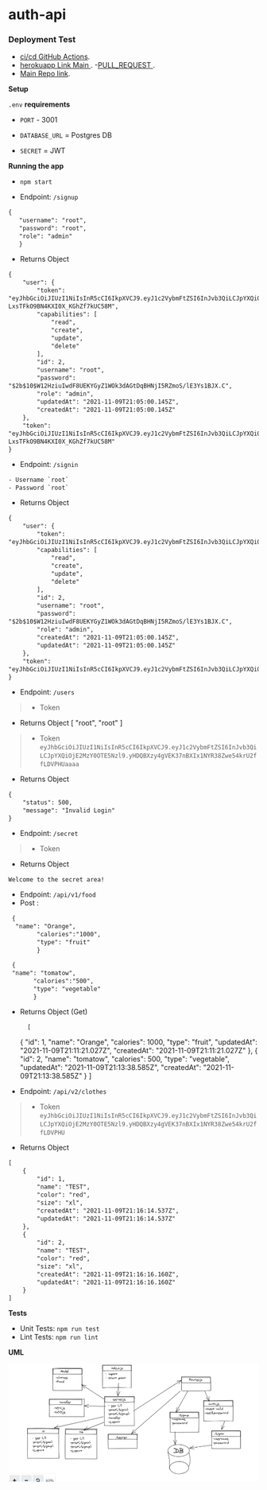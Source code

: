 # auth-api

### Deployment Test


- [ci/cd GitHub Actions](https://github.com/MohammadAljadayh/auth-api/actions).
- [herokuapp Link Main ]().
-[PULL_REQUEST ]().
- [Main Repo link](https://github.com/MohammadAljadayh/auth-api).

**Setup**

`.env` **requirements**

- `PORT` - 3001

- `DATABASE_URL` = Postgres DB

- `SECRET` = JWT 

**Running the app**

- `npm start`

- Endpoint: `/signup`

 ```
 {
    "username": "root",
    "password": "root",
    "role": "admin"
    }

```

- Returns Object

```
{
    "user": {
        "token": "eyJhbGciOiJIUzI1NiIsInR5cCI6IkpXVCJ9.eyJ1c2VybmFtZSI6InJvb3QiLCJpYXQiOjE2MzY0OTE5MDB9.hk7MSolXWlrlf-LxsTFkO9BN4KXI0X_KGhZf7kUC58M",
        "capabilities": [
            "read",
            "create",
            "update",
            "delete"
        ],
        "id": 2,
        "username": "root",
        "password": "$2b$10$W12HziuIwdF8UEKYGyZ1WOk3dAGtDqBHNjI5RZmoS/lE3Ys1BJX.C",
        "role": "admin",
        "updatedAt": "2021-11-09T21:05:00.145Z",
        "createdAt": "2021-11-09T21:05:00.145Z"
    },
    "token": "eyJhbGciOiJIUzI1NiIsInR5cCI6IkpXVCJ9.eyJ1c2VybmFtZSI6InJvb3QiLCJpYXQiOjE2MzY0OTE5MDB9.hk7MSolXWlrlf-LxsTFkO9BN4KXI0X_KGhZf7kUC58M"
}
```



 

- Endpoint: `/signin`

```
- Username `root`
- Password `root`
``` 
- Returns Object
```
{
    "user": {
        "token": "eyJhbGciOiJIUzI1NiIsInR5cCI6IkpXVCJ9.eyJ1c2VybmFtZSI6InJvb3QiLCJpYXQiOjE2MzY0OTE5Nzl9.yHDQBXzy4gVEK37nBXIx1NYR38Zwe54krU2ffLDVPHU",
        "capabilities": [
            "read",
            "create",
            "update",
            "delete"
        ],
        "id": 2,
        "username": "root",
        "password": "$2b$10$W12HziuIwdF8UEKYGyZ1WOk3dAGtDqBHNjI5RZmoS/lE3Ys1BJX.C",
        "role": "admin",
        "createdAt": "2021-11-09T21:05:00.145Z",
        "updatedAt": "2021-11-09T21:05:00.145Z"
    },
    "token": "eyJhbGciOiJIUzI1NiIsInR5cCI6IkpXVCJ9.eyJ1c2VybmFtZSI6InJvb3QiLCJpYXQiOjE2MzY0OTE5Nzl9.yHDQBXzy4gVEK37nBXIx1NYR38Zwe54krU2ffLDVPHU"
}
```



- Endpoint: `/users`

> - Token `   `

- Returns Object
[
    "root",
    "root"
]

> - Token `eyJhbGciOiJIUzI1NiIsInR5cCI6IkpXVCJ9.eyJ1c2VybmFtZSI6InJvb3QiLCJpYXQiOjE2MzY0OTE5Nzl9.yHDQBXzy4gVEK37nBXIx1NYR38Zwe54krU2ffLDVPHUaaaa`

- Returns Object
```
{
    "status": 500,
    "message": "Invalid Login"
}
``` 

- Endpoint: `/secret`

> - Token `  `


- Returns Object
```
Welcome to the secret area!
```

- Endpoint: `/api/v1/food`
- Post : 
```
 {
  "name": "Orange",
        "calories":"1000",
        "type": "fruit"
        }
 ``` 
 ```
  {
  "name": "tomatow",
        "calories":"500",
        "type": "vegetable"
        }
```

- Returns Object (Get)

        [
     {
    "id": 1,
    "name": "Orange",
    "calories": 1000,
    "type": "fruit",
    "updatedAt": "2021-11-09T21:11:21.027Z",
    "createdAt": "2021-11-09T21:11:21.027Z"
},
       {
    "id": 2,
    "name": "tomatow",
    "calories": 500,
    "type": "vegetable",
    "updatedAt": "2021-11-09T21:13:38.585Z",
    "createdAt": "2021-11-09T21:13:38.585Z"
}
        ]


- Endpoint: `/api/v2/clothes`

> - Token `eyJhbGciOiJIUzI1NiIsInR5cCI6IkpXVCJ9.eyJ1c2VybmFtZSI6InJvb3QiLCJpYXQiOjE2MzY0OTE5Nzl9.yHDQBXzy4gVEK37nBXIx1NYR38Zwe54krU2ffLDVPHU`

- Returns Object
```
[
    {
        "id": 1,
        "name": "TEST",
        "color": "red",
        "size": "xl",
        "createdAt": "2021-11-09T21:16:14.537Z",
        "updatedAt": "2021-11-09T21:16:14.537Z"
    },
    {
        "id": 2,
        "name": "TEST",
        "color": "red",
        "size": "xl",
        "createdAt": "2021-11-09T21:16:16.160Z",
        "updatedAt": "2021-11-09T21:16:16.160Z"
    }
]
``` 
**Tests**

- Unit Tests: `npm run test`
- Lint Tests: `npm run lint`

**UML**

![UML](UML.PNG)
